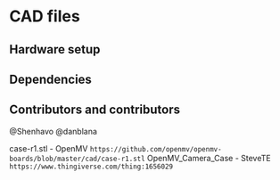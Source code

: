 # CAD files





## Hardware setup




## Dependencies

## Contributors and contributors
@Shenhavo
@danblana

case-r1.stl - OpenMV `https://github.com/openmv/openmv-boards/blob/master/cad/case-r1.stl`
OpenMV_Camera_Case - SteveTE `https://www.thingiverse.com/thing:1656029`